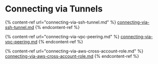 # Connecting via Tunnels

{% content-ref url="connecting-via-ssh-tunnel.md" %}
[connecting-via-ssh-tunnel.md](connecting-via-ssh-tunnel.md)
{% endcontent-ref %}

{% content-ref url="connecting-via-vpc-peering.md" %}
[connecting-via-vpc-peering.md](connecting-via-vpc-peering.md)
{% endcontent-ref %}

{% content-ref url="connecting-via-aws-cross-account-role.md" %}
[connecting-via-aws-cross-account-role.md](connecting-via-aws-cross-account-role.md)
{% endcontent-ref %}
